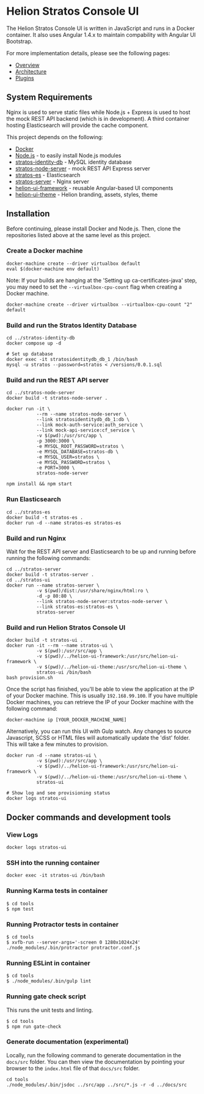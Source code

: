 # Helion Stratos Console UI
The Helion Stratos Console UI is written in JavaScript and runs in a Docker container. It also uses Angular 1.4.x to maintain compability with Angular UI Bootstrap.

For more implementation details, please see the following pages:
* [Overview](docs/README.md)
* [Architecture](docs/architecture.md)
* [Plugins](docs/plugins.md)

## System Requirements
Nginx is used to serve static files while Node.js + Express is used to host the mock REST API backend (which is in development). A third container hosting Elasticsearch will provide the cache component.

This project depends on the following:
* [Docker](https://docs.docker.com/mac)
* [Node.js](https://nodejs.org) - to easily install Node.js modules
* [stratos-identity-db](https://github.com/hpcloud/stratos-identity-db) - MySQL identity database
* [stratos-node-server](https://github.com/hpcloud/stratos-node-server) - mock REST API Express server
* [stratos-es](https://github.com/hpcloud/stratos-es) - Elasticsearch
* [stratos-server](https://github.com/hpcloud/stratos-server) - Nginx server
* [helion-ui-framework](https://github.com/hpcloud/helion-ui-framework) - reusable Angular-based UI components
* [helion-ui-theme](https://github.com/hpcloud/helion-ui-theme) - Helion branding, assets, styles, theme

## Installation
Before continuing, please install Docker and Node.js. Then, clone the repositories listed above at the same level as this project.

### Create a Docker machine
```
docker-machine create --driver virtualbox default
eval $(docker-machine env default)
```
Note: If your builds are hanging at the 'Setting up ca-certificates-java' step, you may need to set the `--virtualbox-cpu-count` flag when creating a Docker machine.
```
docker-machine create --driver virtualbox --virtualbox-cpu-count "2" default
```

### Build and run the Stratos Identity Database
```
cd ../stratos-identity-db
docker compose up -d

# Set up database
docker exec -it stratosidentitydb_db_1 /bin/bash
mysql -u stratos --password=stratos < /versions/0.0.1.sql
```

### Build and run the REST API server
```
cd ../stratos-node-server
docker build -t stratos-node-server .

docker run -it \
           --rm --name stratos-node-server \
           --link stratosidentitydb_db_1:db \
           --link mock-auth-service:auth_service \
           --link mock-api-service:cf_service \
           -v $(pwd):/usr/src/app \
           -p 3000:3000 \
           -e MYSQL_ROOT_PASSWORD=stratos \
           -e MYSQL_DATABASE=stratos-db \
           -e MYSQL_USER=stratos \
           -e MYSQL_PASSWORD=stratos \
           -e PORT=3000 \
           stratos-node-server

npm install && npm start
```

### Run Elasticsearch
```
cd ../stratos-es
docker build -t stratos-es .
docker run -d --name stratos-es stratos-es
```

### Build and run Nginx
Wait for the REST API server and Elasticsearch to be up and running before running the following commands:
```
cd ../stratos-server
docker build -t stratos-server .
cd ../stratos-ui
docker run --name stratos-server \
           -v $(pwd)/dist:/usr/share/nginx/html:ro \
           -d -p 80:80 \
           --link stratos-node-server:stratos-node-server \
           --link stratos-es:stratos-es \
           stratos-server
```

### Build and run Helion Stratos Console UI
```
docker build -t stratos-ui .
docker run -it --rm --name stratos-ui \
           -v $(pwd):/usr/src/app \
           -v $(pwd)/../helion-ui-framework:/usr/src/helion-ui-framework \
           -v $(pwd)/../helion-ui-theme:/usr/src/helion-ui-theme \
           stratos-ui /bin/bash
bash provision.sh
```
Once the script has finished, you'll be able to view the application at the IP of your Docker machine. This is usually `192.168.99.100`. If you have multiple Docker machines, you can retrieve the IP of your Docker machine with the following command:
```
docker-machine ip [YOUR_DOCKER_MACHINE_NAME]
```

Alternatively, you can run this UI with Gulp watch. Any changes to source Javascript, SCSS or HTML files will automatically update the 'dist' folder. This will take a few minutes to provision.
```
docker run -d --name stratos-ui \
           -v $(pwd):/usr/src/app \
           -v $(pwd)/../helion-ui-framework:/usr/src/helion-ui-framework \
           -v $(pwd)/../helion-ui-theme:/usr/src/helion-ui-theme \
           stratos-ui

# Show log and see provisioning status
docker logs stratos-ui
```

## Docker commands and development tools

### View Logs
```
docker logs stratos-ui
```

### SSH into the running container
```
docker exec -it stratos-ui /bin/bash
```

### Running Karma tests in container
```
$ cd tools
$ npm test
```

### Running Protractor tests in container
```
$ cd tools
$ xvfb-run --server-args='-screen 0 1280x1024x24' ./node_modules/.bin/protractor protractor.conf.js
```

### Running ESLint in container
```
$ cd tools
$ ./node_modules/.bin/gulp lint
```

### Running gate check script
This runs the unit tests and linting.
```
$ cd tools
$ npm run gate-check
```

### Generate documentation (experimental)
Locally, run the following command to generate documentation in the `docs/src` folder. You can then view the documentation by pointing your browser to the `index.html` file of that `docs/src` folder.
```
cd tools
./node_modules/.bin/jsdoc ../src/app ../src/*.js -r -d ../docs/src
```
